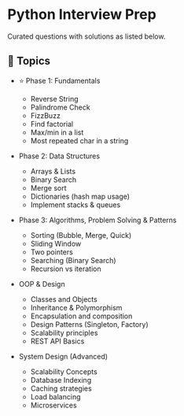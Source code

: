 # Python Interview Prep
Curated questions with solutions as listed below.

## 📖 Topics

- ⭐️ Phase 1: Fundamentals 
  - Reverse String
  - Palindrome Check
  - FizzBuzz
  - Find factorial
  - Max/min in a list
  - Most repeated char in a string


- Phase 2: Data Structures
  - Arrays & Lists
  - Binary Search
  - Merge sort
  - Dictionaries (hash map usage)
  - Implement stacks & queues


- Phase 3: Algorithms, Problem Solving & Patterns
  - Sorting (Bubble, Merge, Quick)
  - Sliding Window
  - Two pointers
  - Searching (Binary Search)
  - Recursion vs iteration


- OOP & Design
  - Classes and Objects
  - Inheritance & Polymorphism
  - Encapsulation and composition
  - Design Patterns (Singleton, Factory)
  - Scalability principles
  - REST API Basics


- System Design (Advanced)
  - Scalability Concepts
  - Database Indexing
  - Caching strategies
  - Load balancing
  - Microservices
